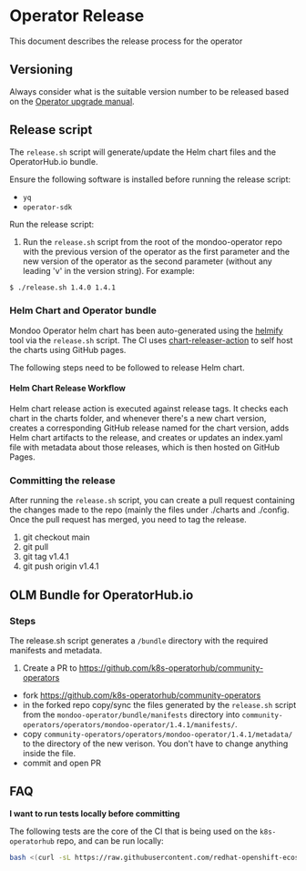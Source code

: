 # Operator Release

This document describes the release process for the operator

## Versioning

Always consider what is the suitable version number to be released based on the [Operator upgrade manual](docs/operator-upgrades.md).

## Release script

The `release.sh` script will generate/update the Helm chart files and the OperatorHub.io bundle.

Ensure the following software is installed before running the release script:

- `yq`
- `operator-sdk`

Run the release script:

1. Run the `release.sh` script from the root of the mondoo-operator repo with the previous version of the operator as the first parameter and the new version of the operator as the second parameter (without any leading 'v' in the version string). For example:

```bash
$ ./release.sh 1.4.0 1.4.1
```

### Helm Chart and Operator bundle

Mondoo Operator helm chart has been auto-generated using the [helmify](https://github.com/arttor/helmify) tool via the `release.sh` script. The CI uses [chart-releaser-action](https://github.com/helm/chart-releaser-action) to self host the charts using GitHub pages.

The following steps need to be followed to release Helm chart.

#### Helm Chart Release Workflow

Helm chart release action is executed against release tags. It checks each chart in the charts folder, and whenever there's a new chart version, creates a corresponding GitHub release named for the chart version, adds Helm chart artifacts to the release, and creates or updates an index.yaml file with metadata about those releases, which is then hosted on GitHub Pages.

### Committing the release

After running the `release.sh` script, you can create a pull request containing the changes made to the repo (mainly the files under ./charts and ./config. Once the pull request has merged, you need to tag the release.

1. git checkout main
2. git pull
3. git tag v1.4.1
4. git push origin v1.4.1

## OLM Bundle for OperatorHub.io

### Steps

The release.sh script generates a `/bundle` directory with the required manifests and metadata.

1. Create a PR to https://github.com/k8s-operatorhub/community-operators

- fork https://github.com/k8s-operatorhub/community-operators
- in the forked repo copy/sync the files generated by the `release.sh` script from the `mondoo-operator/bundle/manifests` directory into `community-operators/operators/mondoo-operator/1.4.1/manifests/`.
- copy `community-operators/operators/mondoo-operator/1.4.1/metadata/` to the directory of the new verison. You don't have to change anything inside the file.
- commit and open PR

## FAQ

**I want to run tests locally before committing**

The following tests are the core of the CI that is being used on the `k8s-operatorhub` repo, and can be run locally:

```bash
bash <(curl -sL https://raw.githubusercontent.com/redhat-openshift-ecosystem/community-operators-pipeline/ci/latest/ci/scripts/opp.sh) kiwi, lemon, orange operators/mondoo-operator/0.0.10
```
